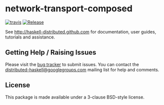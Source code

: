 # network-transport-composed
[![travis](https://secure.travis-ci.org/haskell-distributed/network-transport-composed.png)](http://travis-ci.org/haskell-distributed/network-transport-composed)
[![Release](https://img.shields.io/hackage/v/network-transport-composed.svg)](https://hackage.haskell.org/package/network-transport-composed)

See http://haskell-distributed.github.com for documentation, user guides,
tutorials and assistance.

## Getting Help / Raising Issues

Please visit the [bug tracker](https://github.com/haskell-distributed/network-transport-composed/issues) to submit issues. You can contact the distributed-haskell@googlegroups.com mailing list for help and comments.

## License

This package is made available under a 3-clause BSD-style license.
